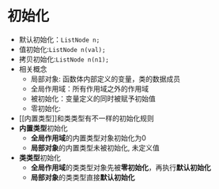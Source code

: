 # 初始化

- 默认初始化：`ListNode n;`
- 值初始化:`ListNode n(val);`
- 拷贝初始化:`ListNode n(n1);`
- 相关概念
  - 局部对象: 函数体内部定义的变量，类的数据成员
  - 全局作用域：所有作用域之外的作用域
  - 被初始化：变量定义的同时被赋予初始值
  - 零初始化:
- [[内置类型]]和类类型有不一样的初始化规则
- **内置类型**初始化
  - **全局作用域**的内置类型对象初始化为0
  - **局部对象**的内置类型未被初始化, 未定义值
- **类类型**初始化
  - **全局作用域**的类类型对象先被**零初始化**，再执行**默认初始化**
  - **局部对象**的类类型直接**默认初始化**